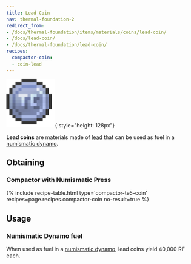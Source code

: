 ```yaml
---
title: Lead Coin
nav: thermal-foundation-2
redirect_from:
- /docs/thermal-foundation/items/materials/coins/lead-coin/
- /docs/lead-coin/
- /docs/thermal-foundation/lead-coin/
recipes:
  compactor-coin:
  - coin-lead
---
```


![Lead coin](/assets/images/thermal-foundation/coin-lead.png){:style="height: 128px"}


**Lead coins** are materials made of [lead](/docs/thermal-foundation-2/lead-ingot/) that can be used
as fuel in a [numismatic dynamo](/docs/thermal-expansion/numismatic-dynamo/).


Obtaining
---------

### Compactor with Numismatic Press
{% include recipe-table.html type='compactor-te5-coin' recipes=page.recipes.compactor-coin no-result=true %}


Usage
-----

### Numismatic Dynamo fuel
When used as fuel in a [numismatic dynamo](/docs/thermal-expansion/numismatic-dynamo/), lead coins
yield 40,000 RF each.
